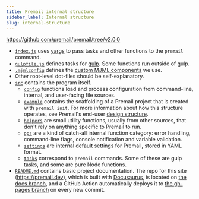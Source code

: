 ```yaml
---
title: Premail internal structure
sidebar_label: Internal structure
slug: internal-structure
---
```


<https://github.com/premail/premail/tree/v2.0.0>

- [`index.js`](https://github.com/premail/premail/blob/v2.0.0/index.js) uses
  [yargs](https://yargs.js.org) to pass tasks and other functions to the
  `premail` command.
- [`gulpfile.js`](https://github.com/premail/premail/blob/v2.0.0/gulpfile.js)
  defines tasks for [gulp](https://gulpjs.com/). Some functions run outside of
  gulp.
- [`.mjmlconfig`](https://github.com/premail/premail/blob/v2.0.0/.mjmlconfig)
  defines the [custom MJML components](/docs/components/summary/) we use.
- Other root-level dot-files should be self-explanatory.
- [`src`](https://github.com/premail/premail/blob/v2.0.0/src) contains the
  program itself.
  - [`config`](https://github.com/premail/premail/blob/v2.0.0/src/config)
    functions load and process configuration from command-line, internal, and
    user-facing file sources.
  - [`example`](https://github.com/premail/premail/blob/v2.0.0/src/example)
    contains the scaffolding of a Premail project that is created with
    `premail init`. For more information about how this structure operates, see
    Premail's end-user
    [design structure](/docs/overview/usage/explore-design-structure/).
  - [`helpers`](https://github.com/premail/premail/blob/v2.0.0/src/helpers) are
    small utility functions, usually from other sources, that don't rely on
    anything specific to Premail to run.
  - [`ops`](https://github.com/premail/premail/blob/v2.0.0/src/ops) are a kind
    of catch-all internal function category: error handling, command-line flags,
    console notification and variable validation.
  - [`settings`](https://github.com/premail/premail/blob/v2.0.0/src/settings)
    are internal default settings for Premail, stored in YAML format.
  - [`tasks`](https://github.com/premail/premail/blob/v2.0.0/src/tasks)
    correspond to `premail` commands. Some of these are gulp tasks, and some are
    pure Node functions.
- [`README.md`](https://github.com/premail/premail/blob/v2.0.0/README.md)
  contains basic project documentation. The repo for this site
  (https://premail.dev), which is built with
  [Docusaurus](https://docusaurus.io/), is located on
  [the docs branch](https://github.com/premail/premail/tree/docs), and a GitHub
  Action automatically deploys it to
  [the gh-pages branch](https://github.com/premail/premail/tree/gh-pages) on
  every new commit.

